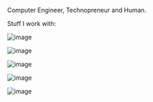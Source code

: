 Computer Engineer, Technopreneur and Human.

Stuff I work with:

![image](https://github.com/Abinesh-Mathivanan/Abinesh-Mathivanan/assets/113496287/09d17e51-e989-4c0e-9026-1e346768c2d5)

![image](https://github.com/Abinesh-Mathivanan/Abinesh-Mathivanan/assets/113496287/1265e993-858d-49ee-81c5-ca260092fc7a)

![image](https://github.com/Abinesh-Mathivanan/Abinesh-Mathivanan/assets/113496287/9fb9af63-2dbc-4856-96c9-68c9b5d47e80)

![image](https://github.com/Abinesh-Mathivanan/Abinesh-Mathivanan/assets/113496287/8a0d70d4-cb6e-4fda-b717-47abde024057)

![image](https://github.com/Abinesh-Mathivanan/Abinesh-Mathivanan/assets/113496287/1c8be867-7d29-4481-b88f-cbdd256ac812)

